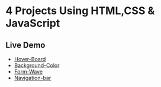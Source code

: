 
# 4 Projects Using HTML,CSS & JavaScript 



## Live Demo

 - [Hover-Board](https://cherigithub.github.io/Basic/)
 - [Background-Color](https://cherigithub.github.io/Basic/BGColor)
 - [Form-Wave](https://cherigithub.github.io/Basic/Form-wave)
 - [Navigation-bar](https://cherigithub.github.io/Basic/Navbar)
